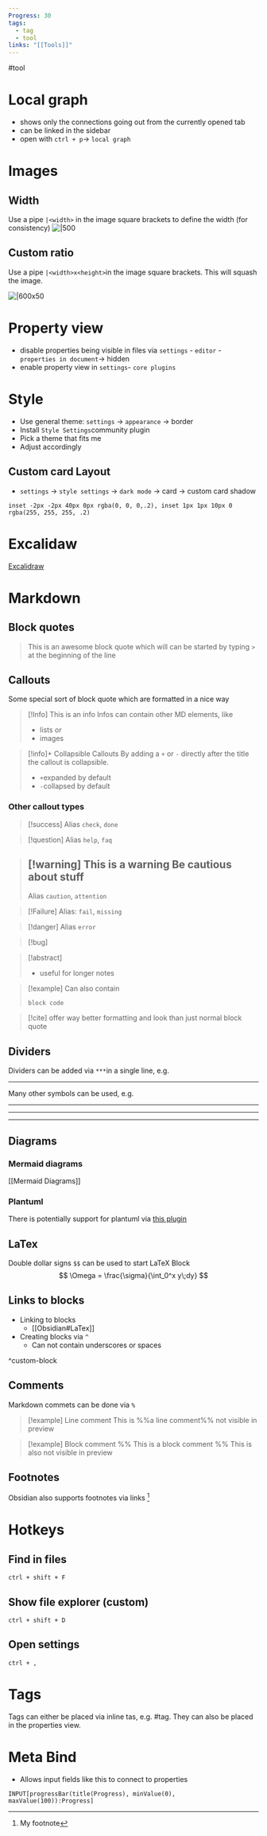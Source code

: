 ```yaml
---
Progress: 30
tags:
  - tag
  - tool
links: "[[Tools]]"
---
```

#tool 
# Local graph
- shows only the connections going out from the currently opened tab
- can be linked in the sidebar
- open with `ctrl + p`-> `local graph`
# Images 
## Width
Use a pipe `|<width>` in the image square brackets to define the width (for consistency)
![|500](https://picsum.photos/536/354)
## Custom ratio
Use a pipe `|<width>x<height>`in the image square brackets. This will squash the image.

![|600x50](https://picsum.photos/536/354)
# Property view
- disable properties being visible in files via `settings` - `editor` - `properties in document`-> hidden
- enable property view in `settings`- `core plugins`

# Style
- Use general theme: `settings` -> `appearance` -> border
- Install `Style Settings`community plugin
- Pick a theme that fits me
- Adjust accordingly
## Custom card Layout
- `settings` -> `style settings` -> `dark mode` -> card -> custom card shadow
```
inset -2px -2px 40px 0px rgba(0, 0, 0,.2), inset 1px 1px 10px 0 rgba(255, 255, 255, .2) 
```

# Excalidaw
[Excalidraw](https://github.com/zsviczian/obsidian-excalidraw-plugin)

# Markdown
## Block quotes
> This is an awesome block quote which will can be started by typing `>` at the beginning of the line

## Callouts
Some special sort of block quote which are formatted in a nice way

> [!Info]  This is an info
> Infos can contain other MD elements, like 
> - lists or
> - images

> [!info]+ Collapsible Callouts
> By adding a `+` or `-` directly after the title the callout is collapsible. 
> - `+`expanded by default
> - `-`collapsed by default

### Other callout types
> [!success]
> Alias `check`,  `done`

> [!question]
> Alias `help`, `faq`

> [!warning] This is a warning
> Be cautious about stuff 
> ---
> Alias `caution`, `attention`

> [!Failure]
> Alias: `fail`, `missing`

> [!danger]
> Alias `error`

> [!bug]
> 

> [!abstract]
> - useful for longer notes

> [!example] 
> Can also contain 
> ```
> block code
> ```

> [!cite]
> offer way better formatting and look than just normal block quote

## Dividers
Dividers can be added via `***`in a single line, e.g.

***

Many other symbols can be used, e.g. 
- - - 
___
---
## Diagrams

### Mermaid diagrams 
[[Mermaid Diagrams]]
### Plantuml
There is potentially support for plantuml via [this plugin](https://github.com/joethei/obsidian-plantuml)

## LaTex
Double dollar signs `$$` can be used to start LaTeX Block
$$
\Omega = \frac{\sigma}{\int_0^x y\;dy}
$$

## Links to blocks
- Linking to blocks
	- [[Obsidian#LaTex]]
- Creating blocks via `^`
	- Can not contain underscores or spaces

^custom-block

## Comments
Markdown commets can be done via `%`

> [!example] Line comment
This is %%a line comment%% not visible in preview

> [!example] Block comment
> %% 
> This is a block comment
> %%
> This is also not visible in preview


## Footnotes
Obsidian also supports footnotes via links [^1]

[^1]: My footnote

# Hotkeys
## Find in files
`ctrl + shift + F`
## Show file explorer (custom)
`ctrl + shift + D`
## Open settings
`ctrl + ,`


# Tags
Tags can either be placed via inline tas, e.g. #tag.
They can also be placed in the properties view.


# Meta Bind 
- Allows input fields like this to connect to properties
```meta-bind
INPUT[progressBar(title(Progress), minValue(0), maxValue(100)):Progress]
```
